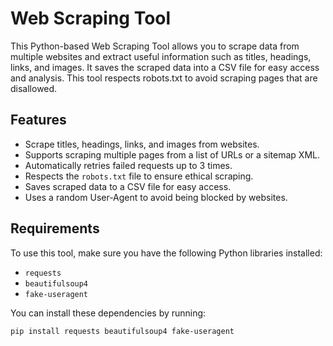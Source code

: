 # Web Scraping Tool

This Python-based Web Scraping Tool allows you to scrape data from multiple websites and extract useful information such as titles, headings, links, and images. It saves the scraped data into a CSV file for easy access and analysis. This tool respects robots.txt to avoid scraping pages that are disallowed.

## Features

- Scrape titles, headings, links, and images from websites.
- Supports scraping multiple pages from a list of URLs or a sitemap XML.
- Automatically retries failed requests up to 3 times.
- Respects the `robots.txt` file to ensure ethical scraping.
- Saves scraped data to a CSV file for easy access.
- Uses a random User-Agent to avoid being blocked by websites.

## Requirements

To use this tool, make sure you have the following Python libraries installed:

- `requests`
- `beautifulsoup4`
- `fake-useragent`

You can install these dependencies by running:

```bash
pip install requests beautifulsoup4 fake-useragent
